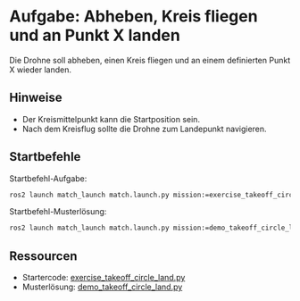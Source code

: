 # Aufgabe: Abheben, Kreis fliegen und an Punkt X landen

Die Drohne soll abheben, einen Kreis fliegen und an einem definierten Punkt X wieder landen.

## Hinweise
- Der Kreismittelpunkt kann die Startposition sein.
- Nach dem Kreisflug sollte die Drohne zum Landepunkt navigieren.

## Startbefehle
Startbefehl-Aufgabe:
```bash
ros2 launch match_launch match.launch.py mission:=exercise_takeoff_circle_land
```

Startbefehl-Musterlösung:
```bash
ros2 launch match_launch match.launch.py mission:=demo_takeoff_circle_land
```

## Ressourcen
- Startercode: [exercise_takeoff_circle_land.py](../../match_control/match_control/exercise_takeoff_circle_land.py)
- Musterlösung: [demo_takeoff_circle_land.py](../../match_control/match_control/demo_takeoff_circle_land.py)
